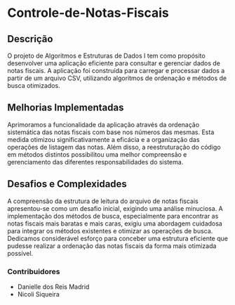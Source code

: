 # Controle-de-Notas-Fiscais

## Descrição
O projeto de Algoritmos e Estruturas de Dados I tem como propósito desenvolver uma aplicação eficiente para consultar e
gerenciar dados de notas fiscais. A aplicação foi construída para carregar e processar dados a partir de um arquivo CSV,
utilizando algoritmos de ordenação e métodos de busca otimizados.

## Melhorias Implementadas
Aprimoramos a funcionalidade da aplicação através da ordenação sistemática das notas fiscais com base nos números das
mesmas. Esta medida otimizou significativamente a eficácia e a organização das operações de listagem das notas. 
Além disso, a reestruturação do código em métodos distintos possibilitou uma melhor compreensão e gerenciamento das 
diferentes responsabilidades do sistema.

## Desafios e Complexidades
A compreensão da estrutura de leitura do arquivo de notas fiscais apresentou-se como um desafio inicial, exigindo
uma análise minuciosa. A implementação dos métodos de busca, especialmente para encontrar as notas fiscais mais baratas 
e mais caras, exigiu uma abordagem cuidadosa para integrar os métodos existentes e otimizar as operações de busca. 
Dedicamos considerável esforço para conceber uma estrutura eficiente que pudesse realizar a ordenação das notas fiscais 
da forma mais otimizada possível.

### Contribuidores
- Danielle dos Reis Madrid
- Nicoli Siqueira 